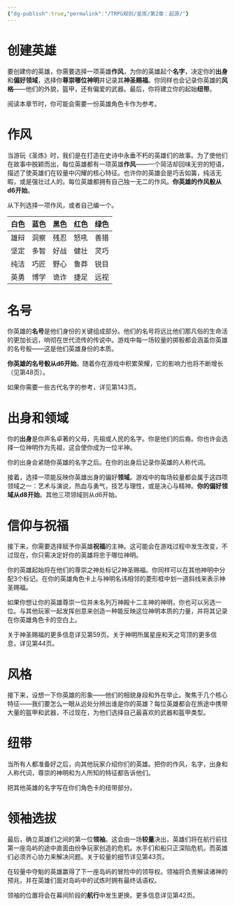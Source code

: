 ```yaml
---
{"dg-publish":true,"permalink":"/TRPG规则/圣炼/第2章：起源/"}
---
```


# 创建英雄
要创建你的英雄，你需要选择一项英雄**作风**，为你的英雄起个**名字**，决定你的**出身**和**偏好领域**，选择你**尊崇哪位神明**并记录其**神圣赐福**。你同样也会记录你英雄的**风格**——他们的外貌，盔甲，还有偏爱的武器。最后，你将建立你的起始**纽带**。

阅读本章节时，你可能会需要一份英雄角色卡作为参考。

# 作风
当游玩《圣炼》时，我们是在打造在史诗中永垂不朽的英雄们的故事。为了使他们在故事中脱颖而出，每位英雄都有一项英雄**作风**——一个简洁却回味无穷的短语，描述了使英雄们在较量中闪耀的核心特征。也许你的英雄会是巧舌如簧，纯洁无暇，或是强壮过人的。每位英雄都拥有自己独一无二的作风。**你英雄的作风骰从d6开始**。

从下列选择一项作风，或者自己编一个。

| 白色  | 蓝色  | 黑色  | 红色  | 绿色  |
| --- | --- | --- | --- | --- |
| 雄辩  | 洞察  | 残忍  | 怒吼  | 善猎  |
| 坚定  | 多智  | 好战  | 健壮  | 灵巧  |
| 纯洁  | 巧匠  | 野心  | 鲁莽  | 锐目  |
| 英勇  | 博学  | 诡诈  | 捷足  | 远视  |


# 名号
你英雄的**名号**是他们身份的关键组成部分。他们的名号将远比他们那凡俗的生命活的更加长远，响彻在世代流传的传说中。游戏中每一场较量的掷骰都会涵盖你英雄的名号骰——这是他们英雄身份的本质。  
  
**你英雄的名号骰从d6开始**。随着你在游戏中积累荣耀，它的影响力也将不断增长（见第48页）。  
  
如果你需要一些古代名字的参考，详见第143页。

# 出身和领域  
你的**出身**是你声名卓著的父母，先祖或人民的名字。你是他们的后裔。你也许会选择一位神明作为先祖，这会使你成为一位半神。  
  
你的出身会紧随你英雄的名字之后。在你的出身后记录你英雄的人称代词。  
  
接着，选择一项能反映你英雄出身的偏好**领域**。游戏中的每场较量都会属于这四项领域之一：艺术与演说，热血与勇气，技艺与理性，或是决心与精神。**你的偏好领域从d8开始**。其他三项领域则从d6开始。

# 信仰与祝福
接下来，你需要选择赋予你英雄**祝福**的主神。这可能会在游戏过程中发生改变，不过现在，你只需决定好你的英雄将忠于哪位神明。

你的英雄起始将在他们的尊崇之神处标记2神圣赐福。你同样可以在其他神明中分配3个标记。在你的英雄角色卡上与神明名讳相邻的菱形框中划一道斜线来表示神圣赐福。  
  
如果你想让你的英雄尊崇一位并未名列万神殿十二主神的神明，你也可以另选一位。与其他玩家一起发挥创意来创造一种能反映这位神明本质的力量，并将其记录在你英雄角色卡的空白上。  
  
关于神圣赐福的更多信息详见第59页。关于神明所属星座和天之穹顶的更多信息，详见第44页。

# 风格
接下来，设想一下你英雄的形象——他们的相貌身段和外在举止。聚焦于几个核心特征——我们要怎么一眼从远处分辨出谁是你的英雄？每位英雄都会在旅途中携带大量的盔甲和武器，不过现在，为他们选择自己最喜欢的武器和盔甲类型。

# 纽带
当所有人都准备好之后，向其他玩家介绍你们的英雄。把你的作风，名字，出身和人称代词，尊崇的神明和为人所知的特征都告诉他们。  
  
把其他英雄的名字写在你们角色卡的纽带部分。

# 领袖选拔
最后，确立英雄们之间的第一位**领袖**。这会由一场**较量**决出，英雄们将在航行前往第一座岛屿的途中直面由纷争玩家创造的危机。水手们和船只正深陷危机，而英雄们必须齐心协力来解决问题。关于较量的细节详见第43页。  
  
在较量中夺魁的英雄赢得了下一座岛屿的冒险中的领导权。领袖将负责解读诸神的预兆，并在英雄们面对岛屿中的试炼时拥有最终话语权。  
  
领袖的位置将会在幕间阶段的**航行**中发生更换。更多信息详见第42页。